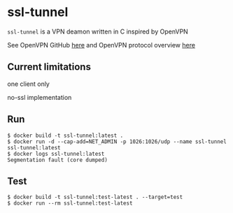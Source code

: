 # ssl-tunnel

`ssl-tunnel` is a VPN deamon written in C
inspired by OpenVPN

See OpenVPN GitHub [here](https://github.com/OpenVPN/openvpn)
and OpenVPN protocol overview [here](https://build.openvpn.net/doxygen/network_protocol.html)

## Current limitations
one client only

no-ssl implementation

## Run
    $ docker build -t ssl-tunnel:latest .
    $ docker run -d --cap-add=NET_ADMIN -p 1026:1026/udp --name ssl-tunnel ssl-tunnel:latest
    $ docker logs ssl-tunnel:latest
    Segmentation fault (core dumped)

## Test
    $ docker build -t ssl-tunnel:test-latest . --target=test
    $ docker run --rm ssl-tunnel:test-latest